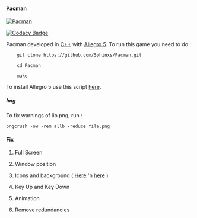 
#### [Pacman](https://github.com/Sphinxs/Pacman)

[![Pacman](https://i.imgur.com/13lwVrC.png)](https://github.com/Sphinxs/Pacman)

[![Codacy Badge](https://api.codacy.com/project/badge/Grade/7b4cabacd3d54d49895199a748e15184)](https://www.codacy.com/app/Sphinxs/Pacman?utm_source=github.com&amp;utm_medium=referral&amp;utm_content=Sphinxs/Pacman&amp;utm_campaign=Badge_Grade)

Pacman developed in [C++](http://www.cplusplus.com) with [Allegro 5](https://www.allegro.cc/manual/5/). To run this game you need to do :

```shell
    git clone https://github.com/Sphinxs/Pacman.git

    cd Pacman

    make
```

To install Allegro 5 use this script [here](https://github.com/Sphinxs/Scripts/blob/master/Allegro.sh).

##### Img

To fix  warnings of lib png, run :

`pngcrush -ow -rem allb -reduce file.png`

#### Fix

1. Full Screen

2. Window position

3. Icons and background ( [Here](http://joshkelle.com/projects/pacman.html) 'n [here](https://dribbble.com/shots/4008559-Let-s-Play-Label) )

4. Key Up and Key Down

5. Animation

6. Remove redundancies